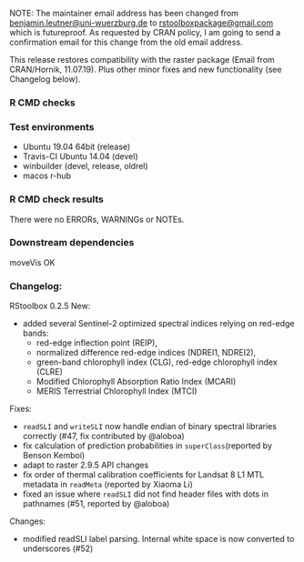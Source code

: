 NOTE: The maintainer email address has been changed from benjamin.leutner@uni-wuerzburg.de to rstoolboxpackage@gmail.com which is futureproof. As requested by CRAN policy, I am going to send a confirmation email for this change from the old email address.

This release restores compatibility with the raster package (Email from CRAN/Hornik, 11.07.19).
Plus other minor fixes and new functionality (see Changelog below).


### R CMD checks
### Test environments
* Ubuntu 19.04 64bit (release)
* Travis-CI Ubuntu 14.04 (devel)
* winbuilder (devel, release, oldrel)
* macos r-hub

### R CMD check results
There were no ERRORs, WARNINGs or NOTEs. 

### Downstream dependencies
moveVis OK

### Changelog:
RStoolbox 0.2.5
New:
* added several Sentinel-2 optimized spectral indices relying on red-edge bands: 
   - red-edge inflection point (REIP),
   - normalized difference red-edge indices (NDREI1, NDREI2),
   - green-band chlorophyll index (CLG), red-edge chlorophyll index (CLRE)
   - Modified Chlorophyll Absorption Ratio Index (MCARI) 
   - MERIS Terrestrial Chlorophyll Index (MTCI)

Fixes: 
* `readSLI` and `writeSLI` now handle endian of binary spectral libraries correctly (#47, fix contributed by @aloboa)
* fix calculation of prediction probabilities in `superClass`(reported by Benson Kemboi)
* adapt to raster 2.9.5 API changes
* fix order of thermal calibration coefficients for Landsat 8 L1 MTL metadata in `readMeta` (reported by Xiaoma Li)
* fixed an issue where `readSLI` did not find header files with dots in pathnames (#51, reported by @aloboa)

Changes:
* modified readSLI label parsing. Internal white space is now converted to underscores (#52)


